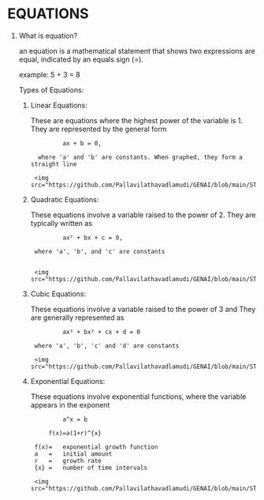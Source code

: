 # EQUATIONS 

1. What is equation?

    an equation is a mathematical statement that shows two expressions are equal, indicated by an equals sign (=).

    example: 5 + 3 = 8

    Types of Equations: 
    
    1. Linear Equations: 
        
        These are equations where the highest power of the variable is 1. 
        They are represented by the general form 
                
                    ax + b = 0,
             
             where 'a' and 'b' are constants. When graphed, they form a straight line

            <img src="https://github.com/Pallavilathavadlamudi/GENAI/blob/main/STATISTICS/Assets/Linear%20Equation.png”>

    2. Quadratic Equations: 
        
        These equations involve a variable raised to the power of 2. 
        They are typically written as 
        
                    ax² + bx + c = 0, 
            
            where 'a', 'b', and 'c' are constants

            
            <img src="https://github.com/Pallavilathavadlamudi/GENAI/blob/main/STATISTICS/Assets/Quadratic%20Equation.png”>

    3. Cubic Equations: 
        
        These equations involve a variable raised to the power of 3 and 
        They are generally represented as 
            
                    ax³ + bx² + cx + d = 0
            
            where 'a', 'b', 'c' and 'd' are constants

            <img src="https://github.com/Pallavilathavadlamudi/GENAI/blob/main/STATISTICS/Assets/Cubic%20Equation.png”>

    4. Exponential Equations: 
    
        These equations involve exponential functions, 
        where the variable appears in the exponent 
                   
                    a^x = b

                f(x)=a(1+r)^{x}

            f(x)=	exponential growth function
            a	=	initial amount
            r	=	growth rate
            {x}	=	number of time intervals        

            <img src="https://github.com/Pallavilathavadlamudi/GENAI/blob/main/STATISTICS/Assets/Exponential%20Equation.png”>